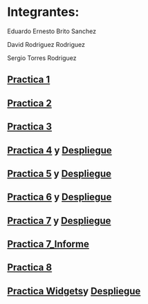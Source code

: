# Integrantes:

Eduardo Ernesto Brito Sanchez

David Rodriguez Rodriguez

Sergio Torres Rodriguez

## [Practica 1](https://github.com/eduardobritosan/uya-practicas/tree/master/practica-1)

## [Practica 2](https://github.com/eduardobritosan/uya-practicas/tree/master/practica-2)

## [Practica 3](https://github.com/eduardobritosan/uya-practicas/tree/master/practica-3)

## [Practica 4](https://github.com/eduardobritosan/uya-practicas/tree/master/practica-4) y [Despliegue](https://eduardobritosan.github.io/uya-p4/)

## [Practica 5](https://github.com/eduardobritosan/uya-practicas/tree/master/practica-5) y [Despliegue](https://eduardobritosan.github.io/uya-p5/)

## [Practica 6](https://github.com/eduardobritosan/uya-practicas/tree/master/practica-6) y [Despliegue](https://eduardobritosan.github.io/uya-6/)

## [Practica 7](https://github.com/eduardobritosan/uya-practicas/tree/master/practica-7) y [Despliegue](https://uyap-b63a7.firebaseapp.com/)

## [Practica 7_Informe](https://github.com/eduardobritosan/uya-practicas/tree/master/practica-7_informe)

## [Practica 8](https://github.com/eduardobritosan/uya-practicas/tree/master/practica-8)

## [Practica Widgets](https://github.com/eduardobritosan/uya-practicas/tree/master/practica-widget)y [Despliegue]()


